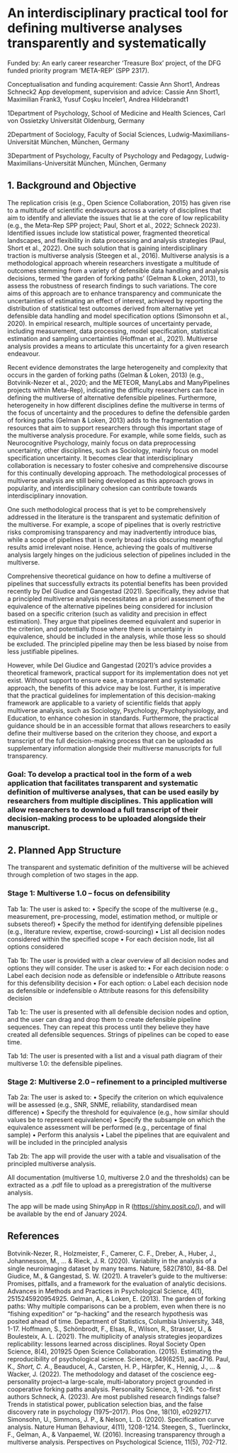 # An interdisciplinary practical tool for defining multiverse analyses transparently and systematically

Funded by: An early career researcher ‘Treasure Box’ project, of the DFG funded priority program ‘META-REP’ (SPP 2317).

Conceptualisation and funding acquirement: Cassie Ann Short1, Andreas Schneck2
App development, supervision and advice: Cassie Ann Short1, Maximilian Frank3, Yusuf Coşku Inceler1, Andrea Hildebrandt1

1Department of Psychology, School of Medicine and Health Sciences, Carl von Ossietzky Universität Oldenburg, Germany

2Department of Sociology, Faculty of Social Sciences, Ludwig-Maximilians-Universität München, München, Germany

3Department of Psychology, Faculty of Psychology and Pedagogy, Ludwig-Maximilians-Universität München, München, Germany

## 1.	Background and Objective

The replication crisis (e.g., Open Science Collaboration, 2015) has given rise to a multitude of scientific endeavours across a variety of disciplines that aim to identify and alleviate the issues that lie at the core of low replicability (e.g., the Meta-Rep SPP project; Paul, Short et al., 2022; Schneck 2023). Identified issues include low statistical power, fragmented theoretical landscapes, and flexibility in data processing and analysis strategies (Paul, Short et al., 2022). One such solution that is gaining interdisciplinary traction is multiverse analysis (Steegen et al., 2016). Multiverse analysis is a methodological approach wherein researchers investigate a multitude of outcomes stemming from a variety of defensible data handling and analysis decisions, termed ‘the garden of forking paths’ (Gelman & Loken, 2013), to assess the robustness of research findings to such variations. The core aims of this approach are to enhance transparency and communicate the uncertainties of estimating an effect of interest, achieved by reporting the distribution of statistical test outcomes derived from alternative yet defensible data handling and model specification options (Simonsohn et al., 2020). In empirical research, multiple sources of uncertainty pervade, including measurement, data processing, model specification, statistical estimation and sampling uncertainties (Hoffman et al., 2021). Multiverse analysis provides a means to articulate this uncertainty for a given research endeavour.

Recent evidence demonstrates the large heterogeneity and complexity that occurs in the garden of forking paths (Gelman & Loken, 2013) (e.g., Botvinik-Nezer et al., 2020; and the METEOR, ManyLabs and ManyPipelines projects within Meta-Rep), indicating the difficulty researchers can face in defining the multiverse of alternative defensible pipelines. Furthermore, heterogeneity in how different disciplines define the multiverse in terms of the focus of uncertainty and the procedures to define the defensible garden of forking paths (Gelman & Loken, 2013) adds to the fragmentation of resources that aim to support researchers through this important stage of the multiverse analysis procedure. For example, while some fields, such as Neurocognitive Psychology, mainly focus on data preprocessing uncertainty, other disciplines, such as Sociology, mainly focus on model specification uncertainty. It becomes clear that interdisciplinary collaboration is necessary to foster cohesive and comprehensive discourse for this continually developing approach. The methodological processes of multiverse analysis are still being developed as this approach grows in popularity, and interdisciplinary cohesion can contribute towards interdisciplinary innovation. 

One such methodological process that is yet to be comprehensively addressed in the literature is the transparent and systematic definition of the multiverse. For example, a scope of pipelines that is overly restrictive risks compromising transparency and may inadvertently introduce bias, while a scope of pipelines that is overly broad risks obscuring meaningful results amid irrelevant noise. Hence, achieving the goals of multiverse analysis largely hinges on the judicious selection of pipelines included in the multiverse. 

Comprehensive theoretical guidance on how to define a multiverse of pipelines that successfully extracts its potential benefits has been provided recently by Del Giudice and Gangestad (2021). Specifically, they advise that a principled multiverse analysis necessitates an a priori assessment of the equivalence of the alternative pipelines being considered for inclusion based on a specific criterion (such as validity and precision in effect estimation). They argue that pipelines deemed equivalent and superior in the criterion, and potentially those where there is uncertainty in equivalence, should be included in the analysis, while those less so should be excluded. The principled pipeline may then be less biased by noise from less justifiable pipelines. 

However, while Del Giudice and Gangestad (2021)’s advice provides a theoretical framework, practical support for its implementation does not yet exist. Without support to ensure ease, a transparent and systematic approach, the benefits of this advice may be lost. Further, it is imperative that the practical guidelines for implementation of this decision-making framework are applicable to a variety of scientific fields that apply multiverse analysis, such as Sociology, Psychology, Psychophysiology, and Education, to enhance cohesion in standards. Furthermore, the practical guidance should be in an accessible format that allows researchers to easily define their multiverse based on the criterion they choose, and export a transcript of the full decision-making process that can be uploaded as supplementary information alongside their multiverse manuscripts for full transparency. 

### Goal: To develop a practical tool in the form of a web application that facilitates transparent and systematic definition of multiverse analyses, that can be used easily by researchers from multiple disciplines. This application will allow researchers to download a full transcript of their decision-making process to be uploaded alongside their manuscript.

## 2.	Planned App Structure

The transparent and systematic definition of the multiverse will be achieved through completion of two stages in the app.

### Stage 1: Multiverse 1.0 – focus on defensibility

Tab 1a: The user is asked to:
•	Specify the scope of the multiverse (e.g., measurement, pre-processing, model, estimation method, or multiple or subsets thereof) 
•	Specify the method for identifying defensible pipelines (e.g., literature review, expertise, crowd-sourcing)
•	List all decision nodes considered within the specified scope
•	For each decision node, list all options considered

Tab 1b: The user is provided with a clear overview of all decision nodes and options they will consider. The user is asked to:
•	For each decision node:
o	Label each decision node as defensible or indefensible
o	Attribute reasons for this defensibility decision 
•	For each option:
o	Label each decision node as defensible or indefensible
o	Attribute reasons for this defensibility decision 

Tab 1c: The user is presented with all defensible decision nodes and option, and the user can drag and drop them to create defensible pipeline sequences. They can repeat this process until they believe they have created all defensible sequences. Strings of pipelines can be coped to ease time.

Tab 1d: The user is presented with a list and a visual path diagram of their multiverse 1.0: the defensible pipelines.

### Stage 2: Multiverse 2.0 – refinement to a principled multiverse 

Tab 2a: The user is asked to:
•	Specify the criterion on which equivalence will be assessed (e.g., SNR, SNME, reliability, standardised mean difference)
•	Specify the threshold for equivalence (e.g., how similar should values be to represent equivalence)
•	Specify the subsample on which the equivalence assessment will be performed (e.g., percentage of final sample)
•	Perform this analysis 
•	Label the pipelines that are equivalent and will be included in the principled analysis

Tab 2b: The app will provide the user with a table and visualisation of the principled multiverse analysis. 

All documentation (multiverse 1.0, multiverse 2.0 and the thresholds) can be extracted as a .pdf file to upload as a preregistration of the multiverse analysis.

The app will be made using ShinyApp in R (https://shiny.posit.co/), and will be available by the end of January 2024. 

## References

Botvinik-Nezer, R., Holzmeister, F., Camerer, C. F., Dreber, A., Huber, J., Johannesson, M., ... & Rieck, J. R. (2020). Variability in the analysis of a single neuroimaging dataset by many teams. Nature, 582(7810), 84-88.
Del Giudice, M., & Gangestad, S. W. (2021). A traveler’s guide to the multiverse: Promises, pitfalls, and a framework for the evaluation of analytic decisions. Advances in Methods and Practices in Psychological Science, 4(1), 2515245920954925.
Gelman, A., & Loken, E. (2013). The garden of forking paths: Why multiple comparisons can be a problem, even when there is no “fishing expedition” or “p-hacking” and the research hypothesis was posited ahead of time. Department of Statistics, Columbia University, 348, 1-17.
Hoffmann, S., Schönbrodt, F., Elsas, R., Wilson, R., Strasser, U., & Boulesteix, A. L. (2021). The multiplicity of analysis strategies jeopardizes replicability: lessons learned across disciplines. Royal Society Open Science, 8(4), 201925
Open Science Collaboration. (2015). Estimating the reproducibility of psychological science. Science, 349(6251), aac4716.
Paul, K.*, Short, C. A.*, Beauducel, A., Carsten, H. P., Härpfer, K., Hennig, J., ... & Wacker, J. (2022). The methodology and dataset of the coscience eeg-personality project–a large-scale, multi-laboratory project grounded in cooperative forking paths analysis. Personality Science, 3, 1-26. 
*co-first authors
Schneck, A. (2023). Are most published research findings false? Trends in statistical power, publication selection bias, and the false discovery rate in psychology (1975–2017). Plos One, 18(10), e0292717.
Simonsohn, U., Simmons, J. P., & Nelson, L. D. (2020). Specification curve analysis. Nature Human Behaviour, 4(11), 1208-1214.
Steegen, S., Tuerlinckx, F., Gelman, A., & Vanpaemel, W. (2016). Increasing transparency through a multiverse analysis. Perspectives on Psychological Science, 11(5), 702-712.
